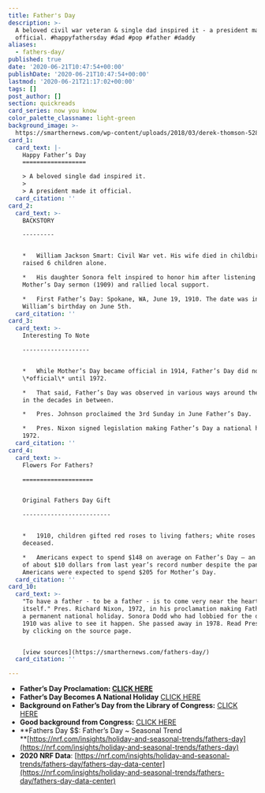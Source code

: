 ```yaml
---
title: Father's Day
description: >-
  A beloved civil war veteran & single dad inspired it - a president made it
  official. #happyfathersday #dad #pop #father #daddy
aliases:
  - fathers-day/
published: true
date: '2020-06-21T10:47:54+00:00'
publishDate: '2020-06-21T10:47:54+00:00'
lastmod: '2020-06-21T21:17:02+00:00'
tags: []
post_author: []
section: quickreads
card_series: now you know
color_palette_classname: light-green
background_image: >-
  https://smarthernews.com/wp-content/uploads/2018/03/derek-thomson-528231-unsplash-scaled.jpg
card_1:
  card_text: |-
    Happy Father’s Day
    ==================

    > A beloved single dad inspired it.
    > 
    > A president made it official.
  card_citation: ''
card_2:
  card_text: >-
    BACKSTORY

    ---------


    *   William Jackson Smart: Civil War vet. His wife died in childbirth & he
    raised 6 children alone.

    *   His daughter Sonora felt inspired to honor him after listening to a
    Mother’s Day sermon (1909) and rallied local support.

    *   First Father’s Day: Spokane, WA, June 19, 1910. The date was inspired by
    William’s birthday on June 5th.
  card_citation: ''
card_3:
  card_text: >-
    Interesting To Note

    -------------------


    *   While Mother’s Day became official in 1914, Father’s Day did not become
    \*official\* until 1972.

    *   That said, Father’s Day was observed in various ways around the country
    in the decades in between.

    *   Pres. Johnson proclaimed the 3rd Sunday in June Father’s Day.

    *   Pres. Nixon signed legislation making Father’s Day a national holiday in
    1972.
  card_citation: ''
card_4:
  card_text: >-
    Flowers For Fathers?

    ====================


    Original Fathers Day Gift

    -------------------------


    *   1910, children gifted red roses to living fathers; white roses honored
    deceased.

    *   Americans expect to spend $148 on average on Father’s Day – an increase
    of about $10 dollars from last year’s record number despite the pandemic.
    Americans were expected to spend $205 for Mother’s Day.
  card_citation: ''
card_10:
  card_text: >-
    "To have a father - to be a father - is to come very near the heart of life
    itself." Pres. Richard Nixon, 1972, in his proclamation making Father's Day
    a permanent national holiday. Sonora Dodd who had lobbied for the day since
    1910 was alive to see it happen. She passed away in 1978. Read Pres. Nixon's
    by clicking on the source page.


    [view sources](https://smarthernews.com/fathers-day/)
  card_citation: ''

---
```

*   **Father’s Day Proclamation: [CLICK HERE](https://www.presidency.ucsb.edu/documents/proclamation-4127-fathers-day)**
*   **Father’s Day Becomes A National Holiday** [CLICK HERE](https://history.house.gov/Historical-Highlights/1951-2000/Father-s-Day-becomes-a-national-holiday/)
*   **Background on Father’s Day from the Library of Congress:** [CLICK HERE](https://www.loc.gov/wiseguide/jun03/father.html)
*   **Good background from Congress:** [CLICK HERE](https://www.congress.gov/bill/111th-congress/house-resolution/539/text)
*   **Fathers Day $$: Father’s Day ~ Seasonal Trend  
    **[https://nrf.com/insights/holiday-and-seasonal-trends/fathers-day](https://nrf.com/insights/holiday-and-seasonal-trends/fathers-day)
*   **2020 NRF Data**: [https://nrf.com/insights/holiday-and-seasonal-trends/fathers-day/fathers-day-data-center](https://nrf.com/insights/holiday-and-seasonal-trends/fathers-day/fathers-day-data-center)